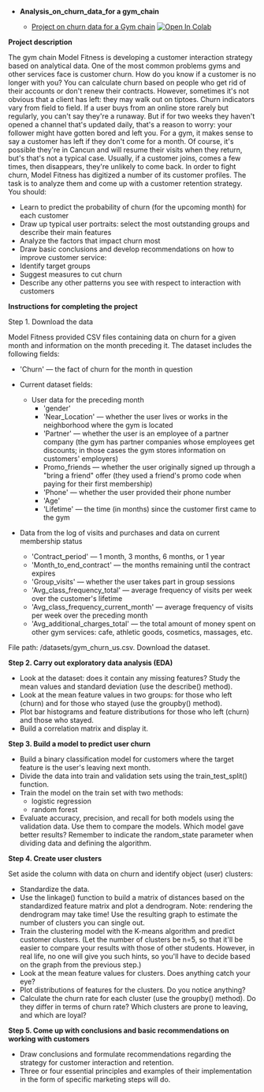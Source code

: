 - **Analysis_on_churn_data_for a gym_chain**

  * [Project on churn data for a Gym chain](https://github.com/Saumik-Barua/DA_Bio_Projects/blob/main/Churn_data_for_a_gym_chain/Analysis_on_churn_data_for%20a%20gym_chain.ipynb)
  [![Open In Colab](https://colab.research.google.com/assets/colab-badge.svg)](https://colab.research.google.com/drive/1UmYz7dR52YZaYc7ga7YTKLE2IljEPHiK?usp=sharing)

**Project description**

The gym chain Model Fitness is developing a customer interaction strategy based on analytical data.
One of the most common problems gyms and other services face is customer churn. How do you know if a customer is no longer with you? You can calculate churn based on people who get rid of their accounts or don't renew their contracts. However, sometimes it's not obvious that a client has left: they may walk out on tiptoes.
Churn indicators vary from field to field. If a user buys from an online store rarely but regularly, you can't say they're a runaway. But if for two weeks they haven't opened a channel that's updated daily, that's a reason to worry: your follower might have gotten bored and left you.
For a gym, it makes sense to say a customer has left if they don't come for a month. Of course, it's possible they're in Cancun and will resume their visits when they return, but's that's not a typical case. Usually, if a customer joins, comes a few times, then disappears, they're unlikely to come back.
In order to fight churn, Model Fitness has digitized a number of its customer profiles. The task is to analyze them and come up with a customer retention strategy.
You should:
- Learn to predict the probability of churn (for the upcoming month) for each customer
- Draw up typical user portraits: select the most outstanding groups and describe their main features
- Analyze the factors that impact churn most
- Draw basic conclusions and develop recommendations on how to improve customer service:
- Identify target groups
- Suggest measures to cut churn
- Describe any other patterns you see with respect to interaction with customers

**Instructions for completing the project**

Step 1. Download the data

Model Fitness provided CSV files containing data on churn for a given month and information on the month preceding it. The dataset includes the following fields:
- 'Churn' — the fact of churn for the month in question
- Current dataset fields:
    - User data for the preceding month
        - 'gender'
        - 'Near_Location' — whether the user lives or works in the neighborhood where the gym is located
        - 'Partner' — whether the user is an employee of a partner company (the gym has partner companies whose employees get discounts; in those cases the gym stores information on customers' employers)
        - Promo_friends — whether the user originally signed up through a "bring a friend" offer (they used a friend's promo code when paying for their first membership)
        - 'Phone' — whether the user provided their phone number
        - 'Age'
        - 'Lifetime' — the time (in months) since the customer first came to the gym
        
- Data from the log of visits and purchases and data on current membership status
    - 'Contract_period' — 1 month, 3 months, 6 months, or 1 year
    - 'Month_to_end_contract' — the months remaining until the contract expires
    - 'Group_visits' — whether the user takes part in group sessions
    - 'Avg_class_frequency_total' — average frequency of visits per week over the customer's lifetime
    - 'Avg_class_frequency_current_month' — average frequency of visits per week over the preceding month
    - 'Avg_additional_charges_total' — the total amount of money spent on other gym services: cafe, athletic goods, cosmetics, massages, etc.
    
File path: /datasets/gym_churn_us.csv. Download the dataset.

**Step 2. Carry out exploratory data analysis (EDA)**
- Look at the dataset: does it contain any missing features? Study the mean values and standard deviation (use the describe() method).
- Look at the mean feature values in two groups: for those who left (churn) and for those who stayed (use the groupby() method).
- Plot bar histograms and feature distributions for those who left (churn) and those who stayed.
- Build a correlation matrix and display it.

**Step 3. Build a model to predict user churn**
- Build a binary classification model for customers where the target feature is the user's leaving next month.
- Divide the data into train and validation sets using the train_test_split() function.
- Train the model on the train set with two methods:
    - logistic regression
    - random forest
- Evaluate accuracy, precision, and recall for both models using the validation data. Use them to compare the models. Which model gave better results?
Remember to indicate the random_state parameter when dividing data and defining the algorithm.

**Step 4. Create user clusters**

Set aside the column with data on churn and identify object (user) clusters:
- Standardize the data.
- Use the linkage() function to build a matrix of distances based on the standardized feature matrix and plot a dendrogram. Note: rendering the dendrogram may take time! Use the resulting graph to estimate the number of clusters you can single out.
- Train the clustering model with the K-means algorithm and predict customer clusters. (Let the number of clusters be n=5, so that it'll be easier to compare your results with those of other students. However, in real life, no one will give you such hints, so you'll have to decide based on the graph from the previous step.)
- Look at the mean feature values for clusters. Does anything catch your eye?
- Plot distributions of features for the clusters. Do you notice anything?
- Calculate the churn rate for each cluster (use the groupby() method). Do they differ in terms of churn rate? Which clusters are prone to leaving, and which are loyal?

**Step 5. Come up with conclusions and basic recommendations on working with customers**
- Draw conclusions and formulate recommendations regarding the strategy for customer interaction and retention.
- Three or four essential principles and examples of their implementation in the form of specific marketing steps will do.
